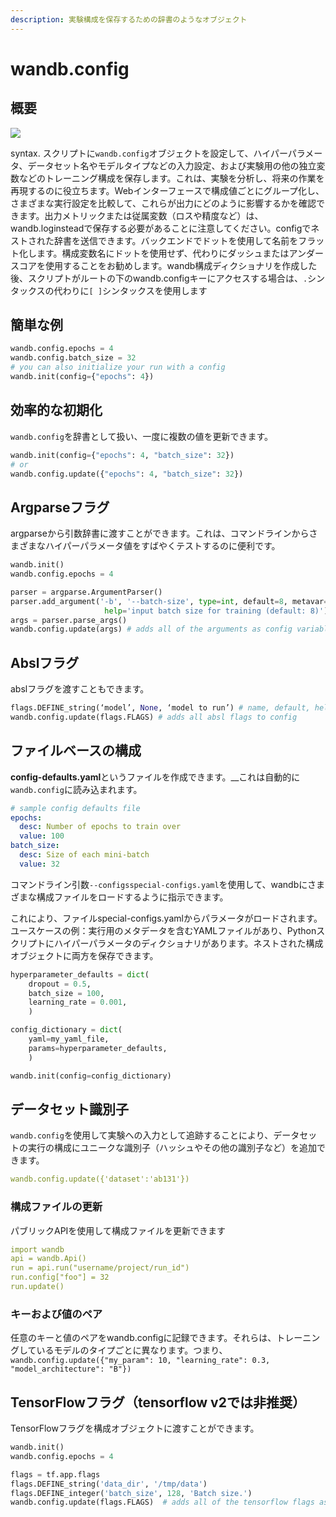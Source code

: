 ```yaml
---
description: 実験構成を保存するための辞書のようなオブジェクト
---
```


# wandb.config

##  概要

[![](https://colab.research.google.com/assets/colab-badge.svg)](https://colab.research.google.com/github/wandb/examples/blob/master/colabs/wandb-config/Configs_in_W%26B.ipynb)

syntax. スクリプトに`wandb.config`オブジェクトを設定して、ハイパーパラメータ、データセット名やモデルタイプなどの入力設定、および実験用の他の独立変数などのトレーニング構成を保存します。これは、実験を分析し、将来の作業を再現するのに役立ちます。Webインターフェースで構成値ごとにグループ化し、さまざまな実行設定を比較して、これらが出力にどのように影響するかを確認できます。出力メトリックまたは従属変数（ロスや精度など）は、wandb.loginsteadで保存する必要があることに注意してください。configでネストされた辞書を送信できます。バックエンドでドットを使用して名前をフラット化します。構成変数名にドットを使用せず、代わりにダッシュまたはアンダースコアを使用することをお勧めします。wandb構成ディクショナリを作成した後、スクリプトがルートの下のwandb.configキーにアクセスする場合は、`.`シンタックスの代わりに`[ ]`シンタックスを使用します

##  簡単な例

```python
wandb.config.epochs = 4
wandb.config.batch_size = 32
# you can also initialize your run with a config
wandb.init(config={"epochs": 4})
```

##  効率的な初期化

 `wandb.config`を辞書として扱い、一度に複数の値を更新できます。

```python
wandb.init(config={"epochs": 4, "batch_size": 32})
# or
wandb.config.update({"epochs": 4, "batch_size": 32})
```

## Argparseフラグ

argparseから引数辞書に渡すことができます。これは、コマンドラインからさまざまなハイパーパラメータ値をすばやくテストするのに便利です。

```python
wandb.init()
wandb.config.epochs = 4

parser = argparse.ArgumentParser()
parser.add_argument('-b', '--batch-size', type=int, default=8, metavar='N',
                     help='input batch size for training (default: 8)')
args = parser.parse_args()
wandb.config.update(args) # adds all of the arguments as config variables
```

## Abslフラグ

abslフラグを渡すこともできます。

```python
flags.DEFINE_string(‘model’, None, ‘model to run’) # name, default, help
wandb.config.update(flags.FLAGS) # adds all absl flags to config
```

## ファイルベースの構成

**config-defaults.yaml**というファイルを作成できます。\_\_これは自動的に`wandb.config`に読み込まれます。

```yaml
# sample config defaults file
epochs:
  desc: Number of epochs to train over
  value: 100
batch_size:
  desc: Size of each mini-batch
  value: 32
```

コマンドライン引数`--configsspecial-configs.yaml`を使用して、wandbにさまざまな構成ファイルをロードするように指示できます。

これにより、ファイルspecial-configs.yamlからパラメータがロードされます。ユースケースの例：実行用のメタデータを含むYAMLファイルがあり、Pythonスクリプトにハイパーパラメータのディクショナリがあります。ネストされた構成オブジェクトに両方を保存できます。

```python
hyperparameter_defaults = dict(
    dropout = 0.5,
    batch_size = 100,
    learning_rate = 0.001,
    )

config_dictionary = dict(
    yaml=my_yaml_file,
    params=hyperparameter_defaults,
    )

wandb.init(config=config_dictionary)
```

## データセット識別子

 `wandb.config`を使用して実験への入力として追跡することにより、データセットの実行の構成にユニークな識別子（ハッシュやその他の識別子など）を追加できます。

```yaml
wandb.config.update({'dataset':'ab131'})
```

### 構成ファイルの更新

パブリックAPIを使用して構成ファイルを更新できます

```yaml
import wandb
api = wandb.Api()
run = api.run("username/project/run_id")
run.config["foo"] = 32
run.update()
```

### キーおよび値のペア

任意のキーと値のペアをwandb.configに記録できます。それらは、トレーニングしているモデルのタイプごとに異なります。つまり、 `wandb.config.update({"my_param": 10, "learning_rate": 0.3, "model_architecture": "B"})`

## TensorFlowフラグ（tensorflow v2では非推奨）

TensorFlowフラグを構成オブジェクトに渡すことができます。 

```python
wandb.init()
wandb.config.epochs = 4

flags = tf.app.flags
flags.DEFINE_string('data_dir', '/tmp/data')
flags.DEFINE_integer('batch_size', 128, 'Batch size.')
wandb.config.update(flags.FLAGS)  # adds all of the tensorflow flags as config
```

